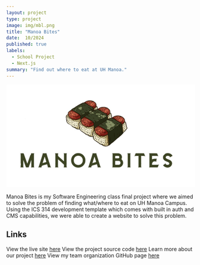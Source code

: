 ```yaml
---
layout: project
type: project
image: img/mbl.png
title: "Manoa Bites"
date:  10/2024
published: true
labels:
  - School Project
  - Next.js
summary: "Find out where to eat at UH Manoa."
---
```


<img class="img-fluid" src="../img/mbl2.jpg">

Manoa Bites is my Software Engineering class final project where we aimed to solve the problem of finding what/where to eat on UH Manoa Campus.
Using the ICS 314 development template which comes with built in auth and CMS capabilities, we were able to create a website to solve this problem.

## Links

View the live site <a target="_blank" href="https://manoa-bites.vercel.app">here</a>
View the project source code <a target="_blank" href="https://github.com/manoa-bites/manoa-bites">here</a>
Learn more about our project <a target="_blank" href="https://manoa-bites.github.io/">here</a>
View my team organization GitHub page <a target="_blank" href="https://github.com/manoa-bites">here</a>

